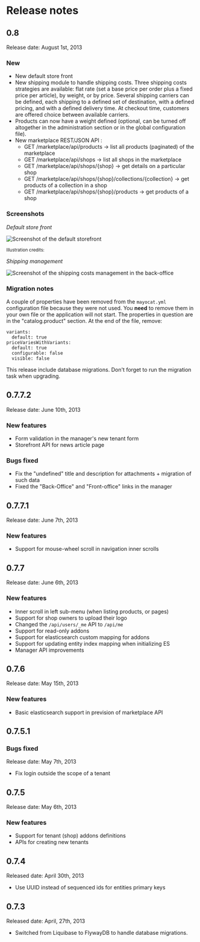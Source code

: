 <!--
  title: Release notes
  layout: documentation-simple
  -->

Release notes
=============

<a name="0.8"></a>
0.8
---

Release date: August 1st, 2013

### New

* New default store front
* New shipping module to handle shipping costs. Three shipping costs strategies are available: flat rate (set a base price per order plus a fixed price per article), by weight, or by price. Several shipping carriers can be defined, each shipping to a defined set of destination, with a defined pricing, and with a defined delivery time. At checkout time, customers are offered choice between available carriers.
* Products can now have a weight defined (optional, can be turned off altogether in the administration section or in the global configuration file).
* New marketplace REST/JSON API :
    * GET /marketplace/api/products -> list all products (paginated) of the marketplace
    * GET /marketplace/api/shops -> list all shops in the marketplace
    * GET /marketplace/api/shops/{shop} -> get details on a particular shop
    * GET /marketplace/api/shops/{shop}/collections/{collection} -> get products of a collection in a shop
    * GET /marketplace/api/shops/{shop}/products -> get products of a shop

### Screenshots

_Default store front_

![Screenshot of the default storefront](/images/release-notes/0.8/default-shop.png "Default storefront")

<small>
Illustration credits: <http://www.flickr.com/photos/eryn_rickard/6945539588/> <http://www.flickr.com/photos/ronniechan/5213321824/> <http://www.flickr.com/photos/stampinmom/5572631859>
</small>

_Shipping management_

![Screenshot of the shipping costs management in the back-office](/images/release-notes/0.8/shipping-costs.png "Shipping costs management in the back-office")

### Migration notes

A couple of properties have been removed from the ```mayocat.yml``` configuration file because they were not used. You **need** to remove them in your own file or the application will not start. The properties in question are in the "catalog.product" section. At the end of the file, remove:

    variants:
      default: true
    priceVariesWithVariants:
      default: true
      configurable: false
      visible: false

This release include database migrations. Don't forget to run the migration task when upgrading.

<a name="0.7.7.2"></a>
0.7.7.2
-------

Release date: June 10th, 2013

### New features ###

* Form validation in the manager's new tenant form 
* Storefront API for news article page

### Bugs fixed ###

* Fix the "undefined" title and description for attachments + migration of such data
* Fixed the "Back-Office" and "Front-office" links in the manager

<a name="0.7.7.1"></a>
0.7.7.1
-------

Release date: June 7th, 2013

### New features ###

* Support for mouse-wheel scroll in navigation inner scrolls

<a name="0.7.7"></a>
0.7.7
-----

Release date: June 6th, 2013

### New features ###

* Inner scroll in left sub-menu (when listing products, or pages)
* Support for shop owners to upload their logo
* Changed the ```/api/users/_me``` API to ```/api/me```
* Support for read-only addons
* Support for elasticsearch custom mapping for addons
* Support for updating entity index mapping when initializing ES
* Manager API improvements

<a name="0.7.6"></a>
0.7.6
-----

Release date: May 15th, 2013

### New features ###

* Basic elasticsearch support in prevision of marketplace API

<a name="0.7.5.1"></a>
0.7.5.1
-------

### Bugs fixed ###

Release date: May 7th, 2013

* Fix login outside the scope of a tenant

<a name="0.7.5"></a>
0.7.5
-----

Release date: May 6th, 2013

### New features ###

* Support for tenant (shop) addons definitions
* APIs for creating new tenants

<a name="0.7.4"></a>
0.7.4
-----

Released date: April 30th, 2013

* Use UUID instead of sequenced ids for entities primary keys

<a name="0.7.3"></a>
0.7.3
-----

Released date: April, 27th, 2013

* Switched from Liquibase to FlywayDB to handle database migrations.
